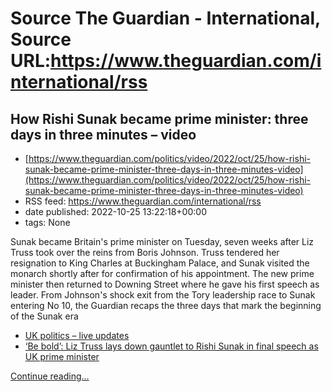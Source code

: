 # Source The Guardian - International, Source URL:https://www.theguardian.com/international/rss

## How Rishi Sunak became prime minister: three days in three minutes – video
 - [https://www.theguardian.com/politics/video/2022/oct/25/how-rishi-sunak-became-prime-minister-three-days-in-three-minutes-video](https://www.theguardian.com/politics/video/2022/oct/25/how-rishi-sunak-became-prime-minister-three-days-in-three-minutes-video)
 - RSS feed: https://www.theguardian.com/international/rss
 - date published: 2022-10-25 13:22:18+00:00
 - tags: None

<p>Sunak became Britain's prime minister on Tuesday, seven weeks after Liz Truss took over the reins from Boris Johnson. Truss tendered her resignation to King Charles at Buckingham Palace, and Sunak visited the monarch shortly after for confirmation of his appointment. The new prime minister then returned to Downing Street where he gave his first speech as leader. From Johnson's shock exit from the Tory leadership race to Sunak entering No 10, the Guardian recaps the three days that mark the beginning of the Sunak era</p><ul><li><a href="https://www.theguardian.com/politics/live/2022/oct/25/uk-politics-live-sunak-to-meet-king-charles-and-give-first-address-to-the-nation-as-pm#maincontent">UK politics – live updates</a></li><li><a href="https://www.theguardian.com/politics/2022/oct/25/liz-truss-final-speech-lays-down-gauntlet-rishi-sunak-uk-prime-minister">‘Be bold’: Liz Truss lays down gauntlet to Rishi Sunak in final speech as UK prime minister</a><br /></li></ul> <a href="https://www.theguardian.com/politics/video/2022/oct/25/how-rishi-sunak-became-prime-minister-three-days-in-three-minutes-video">Continue reading...</a>
